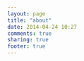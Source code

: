 ```yaml
---
layout: page
title: "about"
date: 2014-04-24 10:27
comments: true
sharing: true
footer: true
---
```

